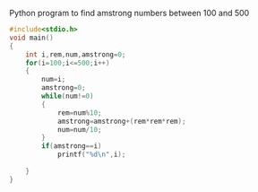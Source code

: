 Python program to find amstrong numbers between 100 and 500
```c
#include<stdio.h>
void main()
{
	int i,rem,num,amstrong=0;
	for(i=100;i<=500;i++)
	{
		num=i;
		amstrong=0;
		while(num!=0)
		{
			rem=num%10;
			amstrong=amstrong+(rem*rem*rem);
			num=num/10;
		}
		if(amstrong==i)
			printf("%d\n",i);
			
	}
}
```
